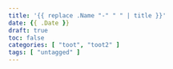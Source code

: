 ```yaml
---
title: '{{ replace .Name "-" " " | title }}'
date: {{ .Date }}
draft: true
toc: false
categories: [ "toot", "toot2" ]
tags: [ "untagged" ]
---
```

